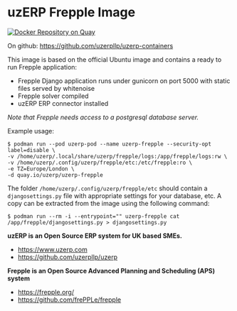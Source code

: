 # uzERP Frepple Image

[![Docker Repository on Quay](https://quay.io/repository/uzerp/uzerp-frepple/status "Docker Repository on Quay")](https://quay.io/repository/uzerp/uzerp-frepple)

On github: https://github.com/uzerpllp/uzerp-containers

This image is based on the official Ubuntu image and contains a ready to run Frepple application:

* Frepple Django application runs under gunicorn on port 5000 with static files served by whitenoise
* Frepple solver compiled
* uzERP ERP connector installed

*Note that Frepple needs access to a postgresql database server.*

Example usage:

```
$ podman run --pod uzerp-pod --name uzerp-frepple --security-opt label=disable \
-v /home/uzerp/.local/share/uzerp/frepple/logs:/app/frepple/logs:rw \
-v /home/uzerp/.config/uzerp/frepple/etc:/etc/frepple:ro \
-e TZ=Europe/London \
-d quay.io/uzerp/uzerp-frepple
```

The folder `/home/uzerp/.config/uzerp/frepple/etc` should contain a `djangosettings.py` file with appropriate settings for your database, etc. A copy can be extracted from the image using the following command:

```
$ podman run --rm -i --entrypoint="" uzerp-frepple cat /app/frepple/djangosettings.py > djangosettings.py
```

**uzERP is an Open Source ERP system for UK based SMEs.**

* https://www.uzerp.com
* https://github.com/uzerpllp/uzerp

**Frepple is an Open Source Advanced Planning and Scheduling (APS) system**

* https://frepple.org/
* https://github.com/frePPLe/frepple
